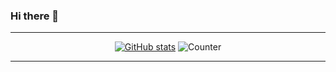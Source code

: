### Hi there 👋

---

<div align="center">

[![GitHub stats](https://github-readme-stats.vercel.app/api?username=f1xc0d3&count_private=true&show_icons=true&theme=dracula&border_radius=10&hide_border=true&hide_title=true)](https://github.com/anuraghazra/github-readme-stats) ![Counter](https://count.getloli.com/get/@f1xc0d3?theme=rule34)



---
